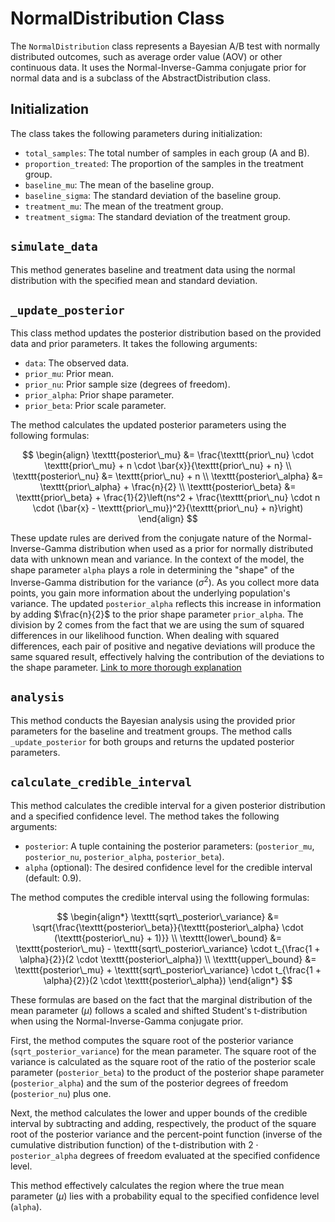 
# NormalDistribution Class

The `NormalDistribution` class represents a Bayesian A/B test with normally distributed outcomes, such as average order value (AOV) or other continuous data. It uses the Normal-Inverse-Gamma conjugate prior for normal data and is a subclass of the AbstractDistribution class.

## Initialization

The class takes the following parameters during initialization:

- `total_samples`: The total number of samples in each group (A and B).
- `proportion_treated`: The proportion of the samples in the treatment group.
- `baseline_mu`: The mean of the baseline group.
- `baseline_sigma`: The standard deviation of the baseline group.
- `treatment_mu`: The mean of the treatment group.
- `treatment_sigma`: The standard deviation of the treatment group.

## `simulate_data`

This method generates baseline and treatment data using the normal distribution with the specified mean and standard deviation.

## `_update_posterior`

This class method updates the posterior distribution based on the provided data and prior parameters. It takes the following arguments:


- `data`: The observed data.
- `prior_mu`: Prior mean.
- `prior_nu`: Prior sample size (degrees of freedom).
- `prior_alpha`: Prior shape parameter.
- `prior_beta`: Prior scale parameter.

The method calculates the updated posterior parameters using the following formulas:

$$
\begin{align}
    \texttt{posterior\_mu} &= \frac{\texttt{prior\_nu} \cdot \texttt{prior\_mu} + n \cdot \bar{x}}{\texttt{prior\_nu} + n} \\
    \texttt{posterior\_nu} &= \texttt{prior\_nu} + n \\
    \texttt{posterior\_alpha} &= \texttt{prior\_alpha} + \frac{n}{2} \\
    \texttt{posterior\_beta} &= \texttt{prior\_beta} + \frac{1}{2}\left(ns^2 + \frac{\texttt{prior\_nu} \cdot n \cdot (\bar{x} - \texttt{prior\_mu})^2}{\texttt{prior\_nu} + n}\right)
\end{align}
$$

These update rules are derived from the conjugate nature of the Normal-Inverse-Gamma distribution when used as a prior for normally distributed data with unknown mean and variance. In the context of the model, the shape parameter `alpha` plays a role in determining the "shape" of the Inverse-Gamma distribution for the variance ($\sigma^2$). As you collect more data points, you gain more information about the underlying population's variance. The updated $\texttt{posterior\_alpha}$ reflects this increase in information by adding $\frac{n}{2}$ to the prior shape parameter $\texttt{prior\_alpha}$. The division by 2 comes from the fact that we are using the sum of squared differences in our likelihood function. When dealing with squared differences, each pair of positive and negative deviations will produce the same squared result, effectively halving the contribution of the deviations to the shape parameter.
[Link to more thorough explanation](https://lmc2179.github.io/drafts/bayes_norm.html)

## `analysis`

This method conducts the Bayesian analysis using the provided prior parameters for the baseline and treatment groups. The method calls $\texttt{\_update\_posterior}$ for both groups and returns the updated posterior parameters.

## `calculate_credible_interval`

This method calculates the credible interval for a given posterior distribution and a specified confidence level. The method takes the following arguments:


- `posterior`: A tuple containing the posterior parameters: (`posterior_mu`, `posterior_nu`, `posterior_alpha`, `posterior_beta`).
- `alpha` (optional): The desired confidence level for the credible interval (default: 0.9).

The method computes the credible interval using the following formulas:

$$
\begin{align*}
    \texttt{sqrt\_posterior\_variance} &= \sqrt{\frac{\texttt{posterior\_beta}}{\texttt{posterior\_alpha} \cdot (\texttt{posterior\_nu} + 1)}} \\
    \texttt{lower\_bound} &= \texttt{posterior\_mu} - \texttt{sqrt\_posterior\_variance} \cdot t_{\frac{1 + \alpha}{2}}(2 \cdot \texttt{posterior\_alpha}) \\
    \texttt{upper\_bound} &= \texttt{posterior\_mu} + \texttt{sqrt\_posterior\_variance} \cdot t_{\frac{1 + \alpha}{2}}(2 \cdot \texttt{posterior\_alpha})
\end{align*}
$$

These formulas are based on the fact that the marginal distribution of the mean parameter ($\mu$) follows a scaled and shifted Student's t-distribution when using the Normal-Inverse-Gamma conjugate prior.

First, the method computes the square root of the posterior variance ($\texttt{sqrt\_posterior\_variance}$) for the mean parameter. The square root of the variance is calculated as the square root of the ratio of the posterior scale parameter ($\texttt{posterior\_beta}$) to the product of the posterior shape parameter ($\texttt{posterior\_alpha}$) and the sum of the posterior degrees of freedom ($\texttt{posterior\_nu}$) plus one.

Next, the method calculates the lower and upper bounds of the credible interval by subtracting and adding, respectively, the product of the square root of the posterior variance and the percent-point function (inverse of the cumulative distribution function) of the t-distribution with $2 \cdot \texttt{posterior\_alpha}$ degrees of freedom evaluated at the specified confidence level.

This method effectively calculates the region where the true mean parameter ($\mu$) lies with a probability equal to the specified confidence level (`alpha`).

